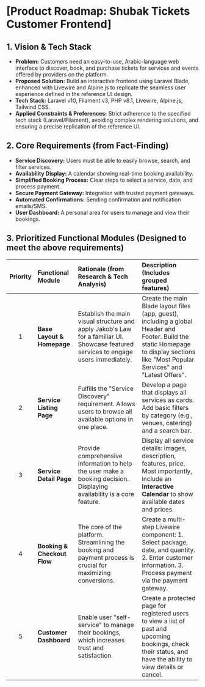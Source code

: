 # [Product Roadmap: Shubak Tickets Customer Frontend]

## 1. Vision & Tech Stack
*   **Problem:** Customers need an easy-to-use, Arabic-language web interface to discover, book, and purchase tickets for services and events offered by providers on the platform.
*   **Proposed Solution:** Build an interactive frontend using Laravel Blade, enhanced with Livewire and Alpine.js to replicate the seamless user experience defined in the reference UI design.
*   **Tech Stack:** Laravel v10, Filament v3, PHP v8.1, Livewire, Alpine.js, Tailwind CSS.
*   **Applied Constraints & Preferences:** Strict adherence to the specified tech stack (Laravel/Filament), avoiding complex rendering solutions, and ensuring a precise replication of the reference UI.

## 2. Core Requirements (from Fact-Finding)
*   **Service Discovery:** Users must be able to easily browse, search, and filter services.
*   **Availability Display:** A calendar showing real-time booking availability.
*   **Simplified Booking Process:** Clear steps to select a service, date, and process payment.
*   **Secure Payment Gateway:** Integration with trusted payment gateways.
*   **Automated Confirmations:** Sending confirmation and notification emails/SMS.
*   **User Dashboard:** A personal area for users to manage and view their bookings.

## 3. Prioritized Functional Modules (Designed to meet the above requirements)
| Priority | Functional Module | Rationale (from Research & Tech Analysis) | Description (Includes grouped features) |
|:---:|:---|:---|:---|
| 1 | **Base Layout & Homepage** | Establish the main visual structure and apply Jakob's Law for a familiar UI. Showcase featured services to engage users immediately. | Create the main Blade layout files (app, guest), including a global Header and Footer. Build the static Homepage to display sections like "Most Popular Services" and "Latest Offers". |
| 2 | **Service Listing Page** | Fulfills the "Service Discovery" requirement. Allows users to browse all available options in one place. | Develop a page that displays all services as cards. Add basic filters by category (e.g., venues, catering) and a search bar. |
| 3 | **Service Detail Page** | Provide comprehensive information to help the user make a booking decision. Displaying availability is a core feature. | Display all service details: images, description, features, price. Most importantly, include an **Interactive Calendar** to show available dates and prices. |
| 4 | **Booking & Checkout Flow** | The core of the platform. Streamlining the booking and payment process is crucial for maximizing conversions. | Create a multi-step Livewire component: 1. Select package, date, and quantity. 2. Enter customer information. 3. Process payment via the payment gateway. |
| 5 | **Customer Dashboard** | Enable user "self-service" to manage their bookings, which increases trust and satisfaction. | Create a protected page for registered users to view a list of past and upcoming bookings, check their status, and have the ability to view details or cancel. |
